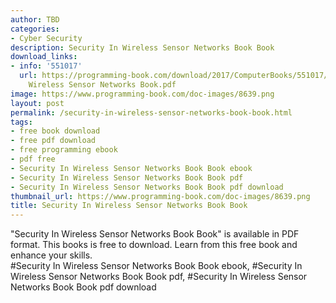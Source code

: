 ```yaml
---
author: TBD
categories:
- Cyber Security
description: Security In Wireless Sensor Networks Book Book
download_links:
- info: '551017'
  url: https://programming-book.com/download/2017/ComputerBooks/551017/Security In
    Wireless Sensor Networks Book.pdf
image: https://www.programming-book.com/doc-images/8639.png
layout: post
permalink: /security-in-wireless-sensor-networks-book-book.html
tags:
- free book download
- free pdf download
- free programming ebook
- pdf free
- Security In Wireless Sensor Networks Book Book ebook
- Security In Wireless Sensor Networks Book Book pdf
- Security In Wireless Sensor Networks Book Book pdf download
thumbnail_url: https://www.programming-book.com/doc-images/8639.png
title: Security In Wireless Sensor Networks Book Book
---
```


 
<div class="item-desc text-justify">
  "Security In Wireless Sensor Networks Book Book" is available in PDF format. This books is free to download. Learn from this free book and enhance your skills.
  <br>
  #Security In Wireless Sensor Networks Book Book ebook, #Security In Wireless Sensor Networks Book Book pdf, #Security In Wireless Sensor Networks Book Book pdf download
</div>